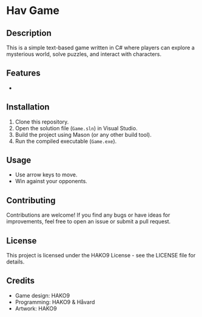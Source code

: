 # Hav Game

## Description
This is a simple text-based game written in C# where players can explore a mysterious world, solve puzzles, and interact with characters.

## Features
- 

## Installation
1. Clone this repository.
2. Open the solution file (`Game.sln`) in Visual Studio.
3. Build the project using Mason (or any other build tool).
4. Run the compiled executable (`Game.exe`).

## Usage
- Use arrow keys to move.
- Win against your opponents.

## Contributing
Contributions are welcome! If you find any bugs or have ideas for improvements, feel free to open an issue or submit a pull request.

## License
This project is licensed under the HAKO9 License - see the LICENSE file for details.

## Credits
- Game design: HAKO9
- Programming: HAKO9 & Håvard
- Artwork: HAKO9 
